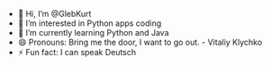 - 👋 Hi, I’m @GlebKurt
- 👀 I’m interested in Python apps coding
- 🌱 I’m currently learning Python and Java
- 😄 Pronouns: Bring me the door, I want to go out. - Vitaliy Klychko
- ⚡ Fun fact: I can speak Deutsch

<!---
GlebKurt/GlebKurt is a ✨ special ✨ repository because its `README.md` (this file) appears on your GitHub profile.
You can click the Preview link to take a look at your changes.
--->

